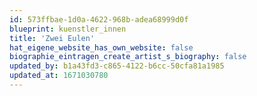 ```yaml
---
id: 573ffbae-1d0a-4622-968b-adea68999d0f
blueprint: kuenstler_innen
title: 'Zwei Eulen'
hat_eigene_website_has_own_website: false
biographie_eintragen_create_artist_s_biography: false
updated_by: b1a43fd3-c865-4122-b6cc-50cfa81a1985
updated_at: 1671030780
---
```

